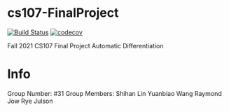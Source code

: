 # cs107-FinalProject
[![Build Status](https://app.travis-ci.com/cs107-rysr/cs107-FinalProject.svg?token=e6J2xSxxbBcpWz7pkoA3&branch=main)](https://app.travis-ci.com/cs107-rysr/cs107-FinalProject)
[![codecov](https://codecov.io/gh/cs107-rysr/cs107-FinalProject/branch/main/graph/badge.svg?token=49FWUPH6X1)](https://codecov.io/gh/cs107-rysr/cs107-FinalProject)

Fall 2021 CS107 Final Project Automatic Differentiation

# Info
Group Number: #31
Group Members:
Shihan Lin
Yuanbiao Wang
Raymond Jow
Rye Julson
